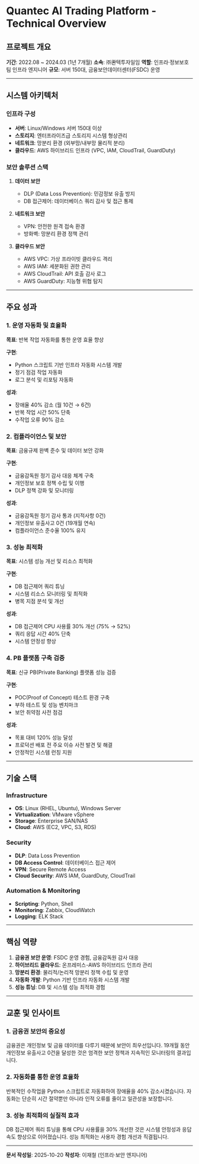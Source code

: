 # Quantec AI Trading Platform - Technical Overview

## 프로젝트 개요

**기간**: 2022.08 ~ 2024.03 (1년 7개월)
**소속**: ㈜콴텍투자일임
**역할**: 인프라·정보보호팀 인프라 엔지니어
**규모**: 서버 150대, 금융보안데이터센터(FSDC) 운영

---

## 시스템 아키텍처

### 인프라 구성
- **서버**: Linux/Windows 서버 150대 이상
- **스토리지**: 엔터프라이즈급 스토리지 시스템 형상관리
- **네트워크**: 망분리 환경 (외부망/내부망 물리적 분리)
- **클라우드**: AWS 하이브리드 인프라 (VPC, IAM, CloudTrail, GuardDuty)

### 보안 솔루션 스택
1. **데이터 보안**
   - DLP (Data Loss Prevention): 민감정보 유출 방지
   - DB 접근제어: 데이터베이스 쿼리 감사 및 접근 통제

2. **네트워크 보안**
   - VPN: 안전한 원격 접속 환경
   - 방화벽: 망분리 환경 정책 관리

3. **클라우드 보안**
   - AWS VPC: 가상 프라이빗 클라우드 격리
   - AWS IAM: 세분화된 권한 관리
   - AWS CloudTrail: API 호출 감사 로그
   - AWS GuardDuty: 지능형 위협 탐지

---

## 주요 성과

### 1. 운영 자동화 및 효율화
**목표**: 반복 작업 자동화를 통한 운영 효율 향상

**구현**:
- Python 스크립트 기반 인프라 자동화 시스템 개발
- 정기 점검 작업 자동화
- 로그 분석 및 리포팅 자동화

**성과**:
- 장애율 40% 감소 (월 10건 → 6건)
- 반복 작업 시간 50% 단축
- 수작업 오류 90% 감소

### 2. 컴플라이언스 및 보안
**목표**: 금융규제 완벽 준수 및 데이터 보안 강화

**구현**:
- 금융감독원 정기 감사 대응 체계 구축
- 개인정보 보호 정책 수립 및 이행
- DLP 정책 강화 및 모니터링

**성과**:
- 금융감독원 정기 감사 통과 (지적사항 0건)
- 개인정보 유출사고 0건 (19개월 연속)
- 컴플라이언스 준수율 100% 유지

### 3. 성능 최적화
**목표**: 시스템 성능 개선 및 리소스 최적화

**구현**:
- DB 접근제어 쿼리 튜닝
- 시스템 리소스 모니터링 및 최적화
- 병목 지점 분석 및 개선

**성과**:
- DB 접근제어 CPU 사용률 30% 개선 (75% → 52%)
- 쿼리 응답 시간 40% 단축
- 시스템 안정성 향상

### 4. PB 플랫폼 구축 검증
**목표**: 신규 PB(Private Banking) 플랫폼 성능 검증

**구현**:
- POC(Proof of Concept) 테스트 환경 구축
- 부하 테스트 및 성능 벤치마크
- 보안 취약점 사전 점검

**성과**:
- 목표 대비 120% 성능 달성
- 프로덕션 배포 전 주요 이슈 사전 발견 및 해결
- 안정적인 시스템 런칭 지원

---

## 기술 스택

### Infrastructure
- **OS**: Linux (RHEL, Ubuntu), Windows Server
- **Virtualization**: VMware vSphere
- **Storage**: Enterprise SAN/NAS
- **Cloud**: AWS (EC2, VPC, S3, RDS)

### Security
- **DLP**: Data Loss Prevention
- **DB Access Control**: 데이터베이스 접근 제어
- **VPN**: Secure Remote Access
- **Cloud Security**: AWS IAM, GuardDuty, CloudTrail

### Automation & Monitoring
- **Scripting**: Python, Shell
- **Monitoring**: Zabbix, CloudWatch
- **Logging**: ELK Stack

---

## 핵심 역량

1. **금융권 보안 운영**: FSDC 운영 경험, 금융감독원 감사 대응
2. **하이브리드 클라우드**: 온프레미스-AWS 하이브리드 인프라 관리
3. **망분리 환경**: 물리적/논리적 망분리 정책 수립 및 운영
4. **자동화 개발**: Python 기반 인프라 자동화 시스템 개발
5. **성능 튜닝**: DB 및 시스템 성능 최적화 경험

---

## 교훈 및 인사이트

### 1. 금융권 보안의 중요성
금융권은 개인정보 및 금융 데이터를 다루기 때문에 보안이 최우선입니다. 19개월 동안 개인정보 유출사고 0건을 달성한 것은 엄격한 보안 정책과 지속적인 모니터링의 결과입니다.

### 2. 자동화를 통한 운영 효율화
반복적인 수작업을 Python 스크립트로 자동화하여 장애율을 40% 감소시켰습니다. 자동화는 단순히 시간 절약뿐만 아니라 인적 오류를 줄이고 일관성을 보장합니다.

### 3. 성능 최적화의 실질적 효과
DB 접근제어 쿼리 튜닝을 통해 CPU 사용률을 30% 개선한 것은 시스템 안정성과 응답 속도 향상으로 이어졌습니다. 성능 최적화는 사용자 경험 개선과 직결됩니다.

---

**문서 작성일**: 2025-10-20
**작성자**: 이재철 (인프라·보안 엔지니어)
